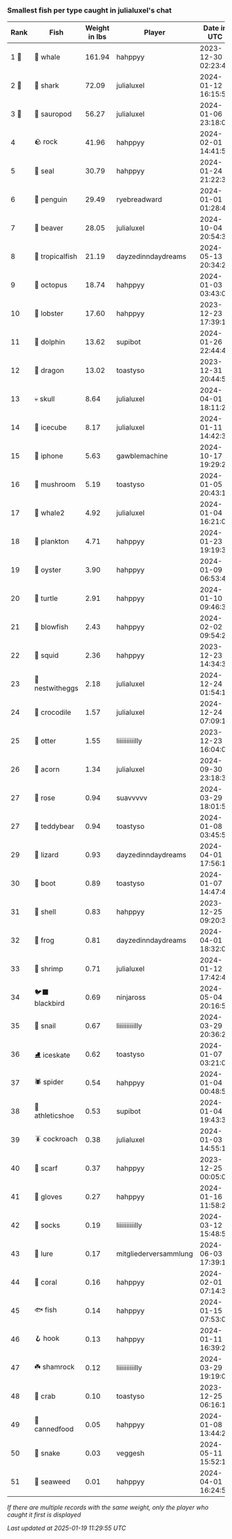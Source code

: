 ### Smallest fish per type caught in julialuxel's chat
| Rank | Fish | Weight in lbs | Player | Date in UTC |
|------|--------|-----------|---------|------|
| 1 🥇  | 🐳 whale | 161.94 | hahppyy | 2023-12-30 02:23:46 |
| 2 🥈  | 🦈 shark | 72.09 | julialuxel | 2024-01-12 16:15:53 |
| 3 🥉  | 🦕 sauropod | 56.27 | julialuxel | 2024-01-06 23:18:02 |
| 4  | 🪨 rock | 41.96 | hahppyy | 2024-02-01 14:41:58 |
| 5  | 🦭 seal | 30.79 | hahppyy | 2024-01-24 21:22:39 |
| 6  | 🐧 penguin | 29.49 | ryebreadward | 2024-01-01 01:28:42 |
| 7  | 🦫 beaver | 28.05 | julialuxel | 2024-10-04 20:54:33 |
| 8  | 🐠 tropicalfish | 21.19 | dayzedinndaydreams | 2024-05-13 20:34:24 |
| 9  | 🐙 octopus | 18.74 | hahppyy | 2024-01-03 03:43:01 |
| 10  | 🦞 lobster | 17.60 | hahppyy | 2023-12-23 17:39:19 |
| 11  | 🐬 dolphin | 13.62 | supibot | 2024-01-26 22:44:45 |
| 12  | 🐉 dragon | 13.02 | toastyso | 2023-12-31 20:44:56 |
| 13  | 💀 skull | 8.64 | julialuxel | 2024-04-01 18:11:26 |
| 14  | 🧊 icecube | 8.17 | julialuxel | 2024-01-11 14:42:35 |
| 15  | 📱 iphone | 5.63 | gawblemachine | 2024-10-17 19:29:24 |
| 16  | 🍄 mushroom | 5.19 | toastyso | 2024-01-05 20:43:14 |
| 17  | 🐋 whale2 | 4.92 | julialuxel | 2024-01-04 16:21:05 |
| 18  | 🦠 plankton | 4.71 | hahppyy | 2024-01-23 19:19:34 |
| 19  | 🦪 oyster | 3.90 | hahppyy | 2024-01-09 06:53:49 |
| 20  | 🐢 turtle | 2.91 | hahppyy | 2024-01-10 09:46:31 |
| 21  | 🐡 blowfish | 2.43 | hahppyy | 2024-02-02 09:54:22 |
| 22  | 🦑 squid | 2.36 | hahppyy | 2023-12-23 14:34:32 |
| 23  | 🪺 nestwitheggs | 2.18 | julialuxel | 2024-12-24 01:54:16 |
| 24  | 🐊 crocodile | 1.57 | julialuxel | 2024-12-24 07:09:10 |
| 25  | 🦦 otter | 1.55 | liiiiiiiiiilly | 2023-12-23 16:04:03 |
| 26  | 🌰 acorn | 1.34 | julialuxel | 2024-09-30 23:18:34 |
| 27  | 🌹 rose | 0.94 | suavvvvv | 2024-03-29 18:01:59 |
| 27  | 🧸 teddybear | 0.94 | toastyso | 2024-01-08 03:45:55 |
| 29  | 🦎 lizard | 0.93 | dayzedinndaydreams | 2024-04-01 17:56:16 |
| 30  | 👢 boot | 0.89 | toastyso | 2024-01-07 14:47:48 |
| 31  | 🐚 shell | 0.83 | hahppyy | 2023-12-25 09:20:32 |
| 32  | 🐸 frog | 0.81 | dayzedinndaydreams | 2024-04-01 18:32:08 |
| 33  | 🦐 shrimp | 0.71 | julialuxel | 2024-01-12 17:42:48 |
| 34  | 🐦‍⬛ blackbird | 0.69 | ninjaross | 2024-05-04 20:16:52 |
| 35  | 🐌 snail | 0.67 | liiiiiiiiiilly | 2024-03-29 20:36:29 |
| 36  | ⛸️ iceskate | 0.62 | toastyso | 2024-01-07 03:21:01 |
| 37  | 🕷️ spider | 0.54 | hahppyy | 2024-01-04 00:48:54 |
| 38  | 👟 athleticshoe | 0.53 | supibot | 2024-01-04 19:43:39 |
| 39  | 🪳 cockroach | 0.38 | julialuxel | 2024-01-03 14:55:10 |
| 40  | 🧣 scarf | 0.37 | hahppyy | 2023-12-25 00:05:05 |
| 41  | 🧤 gloves | 0.27 | hahppyy | 2024-01-16 11:58:25 |
| 42  | 🧦 socks | 0.19 | liiiiiiiiiilly | 2024-03-12 15:48:51 |
| 43  | 🎏 lure | 0.17 | mitgliederversammlung | 2024-06-03 17:39:18 |
| 44  | 🪸 coral | 0.16 | hahppyy | 2024-02-01 07:14:37 |
| 45  | 🐟 fish | 0.14 | hahppyy | 2024-01-15 07:53:09 |
| 46  | 🪝 hook | 0.13 | hahppyy | 2024-01-11 16:39:26 |
| 47  | ☘️ shamrock | 0.12 | liiiiiiiiiilly | 2024-03-29 19:19:02 |
| 48  | 🦀 crab | 0.10 | toastyso | 2023-12-25 06:16:13 |
| 49  | 🥫 cannedfood | 0.05 | hahppyy | 2024-01-08 13:44:21 |
| 50  | 🐍 snake | 0.03 | veggesh | 2024-05-11 15:52:11 |
| 51  | 🌿 seaweed | 0.01 | hahppyy | 2024-04-01 16:24:57 |

_If there are multiple records with the same weight, only the player who caught it first is displayed_

_Last updated at 2025-01-19 11:29:55 UTC_